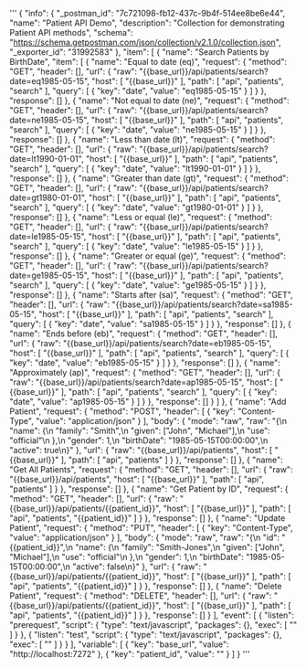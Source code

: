 '''
{
	"info": {
		"_postman_id": "7c721098-fb12-437c-9b4f-514ee8be6e44",
		"name": "Patient API Demo",
		"description": "Collection for demonstrating Patient API methods",
		"schema": "https://schema.getpostman.com/json/collection/v2.1.0/collection.json",
		"_exporter_id": "31992583"
	},
	"item": [
		{
			"name": "Search Patients by BirthDate",
			"item": [
				{
					"name": "Equal to date (eq)",
					"request": {
						"method": "GET",
						"header": [],
						"url": {
							"raw": "{{base_url}}/api/patients/search?date=eq1985-05-15",
							"host": [
								"{{base_url}}"
							],
							"path": [
								"api",
								"patients",
								"search"
							],
							"query": [
								{
									"key": "date",
									"value": "eq1985-05-15"
								}
							]
						}
					},
					"response": []
				},
				{
					"name": "Not equal to date (ne)",
					"request": {
						"method": "GET",
						"header": [],
						"url": {
							"raw": "{{base_url}}/api/patients/search?date=ne1985-05-15",
							"host": [
								"{{base_url}}"
							],
							"path": [
								"api",
								"patients",
								"search"
							],
							"query": [
								{
									"key": "date",
									"value": "ne1985-05-15"
								}
							]
						}
					},
					"response": []
				},
				{
					"name": "Less than date (lt)",
					"request": {
						"method": "GET",
						"header": [],
						"url": {
							"raw": "{{base_url}}/api/patients/search?date=lt1990-01-01",
							"host": [
								"{{base_url}}"
							],
							"path": [
								"api",
								"patients",
								"search"
							],
							"query": [
								{
									"key": "date",
									"value": "lt1990-01-01"
								}
							]
						}
					},
					"response": []
				},
				{
					"name": "Greater than date (gt)",
					"request": {
						"method": "GET",
						"header": [],
						"url": {
							"raw": "{{base_url}}/api/patients/search?date=gt1980-01-01",
							"host": [
								"{{base_url}}"
							],
							"path": [
								"api",
								"patients",
								"search"
							],
							"query": [
								{
									"key": "date",
									"value": "gt1980-01-01"
								}
							]
						}
					},
					"response": []
				},
				{
					"name": "Less or equal (le)",
					"request": {
						"method": "GET",
						"header": [],
						"url": {
							"raw": "{{base_url}}/api/patients/search?date=le1985-05-15",
							"host": [
								"{{base_url}}"
							],
							"path": [
								"api",
								"patients",
								"search"
							],
							"query": [
								{
									"key": "date",
									"value": "le1985-05-15"
								}
							]
						}
					},
					"response": []
				},
				{
					"name": "Greater or equal (ge)",
					"request": {
						"method": "GET",
						"header": [],
						"url": {
							"raw": "{{base_url}}/api/patients/search?date=ge1985-05-15",
							"host": [
								"{{base_url}}"
							],
							"path": [
								"api",
								"patients",
								"search"
							],
							"query": [
								{
									"key": "date",
									"value": "ge1985-05-15"
								}
							]
						}
					},
					"response": []
				},
				{
					"name": "Starts after (sa)",
					"request": {
						"method": "GET",
						"header": [],
						"url": {
							"raw": "{{base_url}}/api/patients/search?date=sa1985-05-15",
							"host": [
								"{{base_url}}"
							],
							"path": [
								"api",
								"patients",
								"search"
							],
							"query": [
								{
									"key": "date",
									"value": "sa1985-05-15"
								}
							]
						}
					},
					"response": []
				},
				{
					"name": "Ends before (eb)",
					"request": {
						"method": "GET",
						"header": [],
						"url": {
							"raw": "{{base_url}}/api/patients/search?date=eb1985-05-15",
							"host": [
								"{{base_url}}"
							],
							"path": [
								"api",
								"patients",
								"search"
							],
							"query": [
								{
									"key": "date",
									"value": "eb1985-05-15"
								}
							]
						}
					},
					"response": []
				},
				{
					"name": "Approximately (ap)",
					"request": {
						"method": "GET",
						"header": [],
						"url": {
							"raw": "{{base_url}}/api/patients/search?date=ap1985-05-15",
							"host": [
								"{{base_url}}"
							],
							"path": [
								"api",
								"patients",
								"search"
							],
							"query": [
								{
									"key": "date",
									"value": "ap1985-05-15"
								}
							]
						}
					},
					"response": []
				}
			]
		},
		{
			"name": "Add Patient",
			"request": {
				"method": "POST",
				"header": [
					{
						"key": "Content-Type",
						"value": "application/json"
					}
				],
				"body": {
					"mode": "raw",
					"raw": "{\n  \"name\": {\n    \"family\": \"Smith\",\n    \"given\": [\"John\", \"Michael\"],\n    \"use\": \"official\"\n  },\n  \"gender\": 1,\n  \"birthDate\": \"1985-05-15T00:00:00\",\n  \"active\": true\n}"
				},
				"url": {
					"raw": "{{base_url}}/api/patients",
					"host": [
						"{{base_url}}"
					],
					"path": [
						"api",
						"patients"
					]
				}
			},
			"response": []
		},
		{
			"name": "Get All Patients",
			"request": {
				"method": "GET",
				"header": [],
				"url": {
					"raw": "{{base_url}}/api/patients",
					"host": [
						"{{base_url}}"
					],
					"path": [
						"api",
						"patients"
					]
				}
			},
			"response": []
		},
		{
			"name": "Get Patient by ID",
			"request": {
				"method": "GET",
				"header": [],
				"url": {
					"raw": "{{base_url}}/api/patients/{{patient_id}}",
					"host": [
						"{{base_url}}"
					],
					"path": [
						"api",
						"patients",
						"{{patient_id}}"
					]
				}
			},
			"response": []
		},
		{
			"name": "Update Patient",
			"request": {
				"method": "PUT",
				"header": [
					{
						"key": "Content-Type",
						"value": "application/json"
					}
				],
				"body": {
					"mode": "raw",
					"raw": "{\n  \"id\": \"{{patient_id}}\",\n  \"name\": {\n    \"family\": \"Smith-Jones\",\n    \"given\": [\"John\", \"Michael\"],\n    \"use\": \"official\"\n  },\n  \"gender\": 1,\n  \"birthDate\": \"1985-05-15T00:00:00\",\n  \"active\": false\n}"
				},
				"url": {
					"raw": "{{base_url}}/api/patients/{{patient_id}}",
					"host": [
						"{{base_url}}"
					],
					"path": [
						"api",
						"patients",
						"{{patient_id}}"
					]
				}
			},
			"response": []
		},
		{
			"name": "Delete Patient",
			"request": {
				"method": "DELETE",
				"header": [],
				"url": {
					"raw": "{{base_url}}/api/patients/{{patient_id}}",
					"host": [
						"{{base_url}}"
					],
					"path": [
						"api",
						"patients",
						"{{patient_id}}"
					]
				}
			},
			"response": []
		}
	],
	"event": [
		{
			"listen": "prerequest",
			"script": {
				"type": "text/javascript",
				"packages": {},
				"exec": [
					""
				]
			}
		},
		{
			"listen": "test",
			"script": {
				"type": "text/javascript",
				"packages": {},
				"exec": [
					""
				]
			}
		}
	],
	"variable": [
		{
			"key": "base_url",
			"value": "http://localhost:7272"
		},
		{
			"key": "patient_id",
			"value": ""
		}
	]
}
'''
